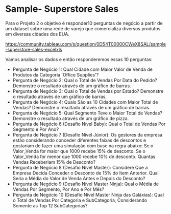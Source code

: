 # Sample- Superstore Sales

Para o Projeto 2 o objetivo é responder10 perguntas de negócio a partir de um dataset sobre uma rede de varejo que comercializa diversos produtos em diversas cidades dos EUA.

<https://community.tableau.com/s/question/0D54T00000CWeX8SAL/sample-superstore-sales-excelxls>

Vamos analisar os dados e então responderemos essas 10 perguntas:

* Pergunta de Negócio 1: Qual Cidade com Maior Valor de Venda de Produtos da Categoria 'Office Supplies'?
* Pergunta de Negócio 2: Qual o Total de Vendas Por Data do Pedido? Demonstre o resultado através de um gráfico de barras.
* Pergunta de Negócio 3: Qual o Total de Vendas por Estado? Demonstre o resultado através de um gráfico de barras.
* Pergunta de Negócio 4: Quais São as 10 Cidades com Maior Total de Vendas? Demonstre o resultado através de um gráfico de barras.
* Pergunta de Negócio 5: Qual Segmento Teve o Maior Total de Vendas? Demonstre o resultado através de um gráfico de pizza.
* Pergunta de Negócio 6 (Desafio Nível Baby): Qual o Total de Vendas Por Segmento e Por Ano?
* Pergunta de Negócio 7 (Desafio Nível Júnior): Os  gestores  da  empresa  estão  considerando conceder  diferentes  faixas  de  descontos  e gostariam de fazer uma simulação com base na regra abaixo: Se o Valor_Venda for maior que 1000 recebe 15% de desconto. Se o Valor_Venda for menor que 1000 recebe 10% de desconto. Quantas Vendas Receberiam 15% de Desconto?
* Pergunta de Negócio 8 (Desafio Nível Master): Considere  Que  a  Empresa  Decida  Conceder  o  Desconto  de  15%  do  Item  Anterior.  Qual Seria a Média do Valor de Venda Antes e Depois do Desconto?
* Pergunta de Negócio 9 (Desafio Nível Master Ninja): Qual o Média de Vendas Por Segmento, Por Ano e Por Mês?
* Pergunta de Negócio 10 (Desafio Nível Master Ninja das Galáxias): Qual o Total de Vendas Por Categoria e SubCategoria, Considerando Somente as Top 12 SubCategorias?
